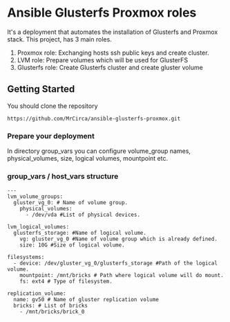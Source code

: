 # Ansible Glusterfs Proxmox roles
It's a deployment that automates the installation of Glusterfs and Proxmox stack. This project, has 3 main roles.
1. Proxmox role: Exchanging hosts ssh public keys and create cluster.
2. LVM role: Prepare volumes which will be used for GlusterFS
3. Glusterfs role: Create Glusterfs cluster and create gluster volume

## Getting Started
You should clone the repository
```
https://github.com/MrCirca/ansible-glusterfs-proxmox.git
```
### Prepare your deployment
In directory group_vars you can configure volume_group names, physical_volumes, size, logical volumes, mountpoint etc.

### group_vars / host_vars structure
```
---
lvm_volume_groups:
  gluster_vg_0: # Name of volume group.
    physical_volumes:
      - /dev/vda #List of physical devices.

lvm_logical_volumes:
  glusterfs_storage: #Name of logical volume.
    vg: gluster_vg_0 #Name of volume group which is already defined.
    size: 10G #Size of logical volume.

filesystems:
  - device: /dev/gluster_vg_0/glusterfs_storage #Path of the logical volume.
    mountpoint: /mnt/bricks # Path where logical volume will do mount.
    fs: ext4 # Type of filesystem.

replication_volume:
  name: gv50 # Name of gluster replication volume
  bricks: # List of bricks
    - /mnt/bricks/brick_0
```
